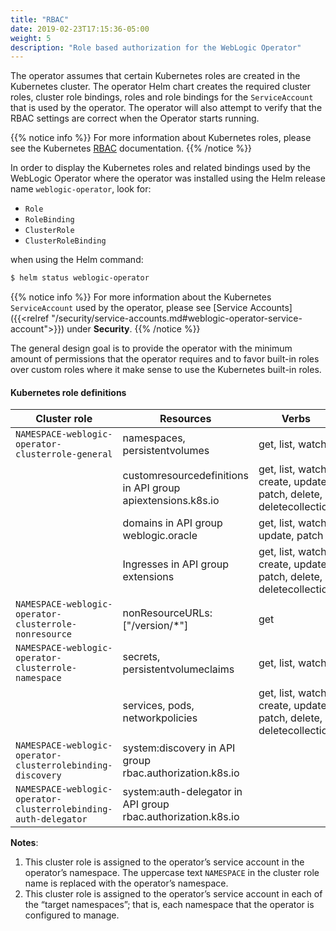 ```yaml
---
title: "RBAC"
date: 2019-02-23T17:15:36-05:00
weight: 5
description: "Role based authorization for the WebLogic Operator"
---
```


The operator assumes that certain Kubernetes roles are created in the
Kubernetes cluster.  The operator Helm chart creates the required cluster roles,
cluster role bindings, roles and role bindings for the `ServiceAccount` that
is used by the operator. The operator will also attempt to verify that
the RBAC settings are correct when the Operator starts running.

{{% notice info %}}
For more information about Kubernetes roles, please see the Kubernetes
[RBAC](https://kubernetes.io/docs/admin/authorization/rbac/) documentation.
{{% /notice %}}

In order to display the Kubernetes roles and related bindings used by
the WebLogic Operator where the operator was installed using the
Helm release name `weblogic-operator`, look for:

- `Role`
- `RoleBinding`
- `ClusterRole`
- `ClusterRoleBinding`

when using the Helm command:
```bash
$ helm status weblogic-operator
```

{{% notice info %}}
For more information about the Kubernetes `ServiceAccount` used by the operator, please see
[Service Accounts]({{<relref "/security/service-accounts.md#weblogic-operator-service-account">}})
under **Security**.
{{% /notice %}}


The general design goal is to provide the operator with the minimum amount of
permissions that the operator requires and to favor built-in roles over custom roles
where it make sense to use the Kubernetes built-in roles.

#### Kubernetes role definitions

| Cluster role | Resources | Verbs | Notes |
| --- | --- | --- | --- |
| `NAMESPACE-weblogic-operator-clusterrole-general` |	namespaces, persistentvolumes	| get, list, watch | 1 |
| |	customresourcedefinitions in API group apiextensions.k8s.io	| get, list, watch, create, update, patch, delete, deletecollection	| |
| |	domains in API group weblogic.oracle	| get, list, watch, update, patch	| |
| |	Ingresses in API group extensions	| get, list, watch, create, update, patch, delete, deletecollection	| |
| `NAMESPACE-weblogic-operator-clusterrole-nonresource`	| nonResourceURLs: ["/version/*"]	| get |	1 |
|`NAMESPACE-weblogic-operator-clusterrole-namespace`	| secrets, persistentvolumeclaims	| get, list, watch	| 2 |
| |	services, pods, networkpolicies	| get, list, watch, create, update, patch, delete, deletecollection | |
| `NAMESPACE-weblogic-operator-clusterrolebinding-discovery`	| system:discovery in API group rbac.authorization.k8s.io | |		1 |
| `NAMESPACE-weblogic-operator-clusterrolebinding-auth-delegator`	| system:auth-delegator in API group rbac.authorization.k8s.io	| |	1 |

**Notes**:

1. This cluster role is assigned to the operator’s service account in the operator’s namespace.  The uppercase text `NAMESPACE` in the cluster role name is replaced with the operator’s namespace.
2. This cluster role is assigned to the operator’s service account in each of the “target namespaces”; that is, each namespace that the operator is configured to manage.
